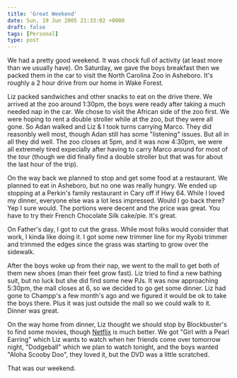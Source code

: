```yaml
---
title: 'Great Weekend'
date: Sun, 19 Jun 2005 21:33:02 +0000
draft: false
tags: [Personal]
type: post
---
```


We had a pretty good weekend. It was chock full of activity (at least more than we usually have). On Saturday, we gave the boys breakfast then we packed them in the car to visit the North Carolina Zoo in Asheboro. It's roughly a 2 hour drive from our home in Wake Forest.

Liz packed sandwiches and other snacks to eat on the drive there. We arrived at the zoo around 1:30pm, the boys were ready after taking a much needed nap in the car. We chose to visit the African side of the zoo first. We were hoping to rent a double stroller while at the zoo, but they were all gone. So Adan walked and Liz & I took turns carrying Marco. They did reasonbly well most, though Adan still has some "listening" issues. But all in all they did well. The zoo closes at 5pm, and it was now 4:30pm, we were all extremely tired expecially after having to carry Marco around for most of the tour (though we did finally find a double stroller but that was for about the last hour of the trip).

On the way back we planned to stop and get some food at a restaurant. We planned to eat in Asheboro, but no one was really hungry. We ended up stopping at a Perkin's family restaurant in Cary off if Hwy 64. While I loved my dinner, everyone else was a lot less impressed. Would I go back there? Yep I sure would. The portions were decent and the price was great. You have to try their French Chocolate Silk cake/pie. It's great.

On Father's day, I got to cut the grass. While most folks would consider that work, I kinda like doing it. I got some new trimmer line for my Ryobi trimmer and trimmed the edges since the grass was starting to grow over the sidewalk.

After the boys woke up from their nap, we went to the mall to get both of them new shoes (man their feet grow fast). Liz tried to find a new bathing suit, but no luck but she did find some new PJs. It was now approaching 5:30pm, the mall closes at 6, so we decided to go get some dinner. Liz had gone to Champp's a few month's ago and we figured it would be ok to take the boys there. Plus it was just outside the mall so we could walk to it. Dinner was great.

On the way home from dinner, Liz thought we should stop by Blockbuster's to find some movies, though [Netflix](http://www.netflix.com) is much better. We got "Girl with a Pearl Earring" which Liz wants to watch when her friends come over tomorrow night, "Dodgeball" which we plan to watch tonight, and the boys wanted "Aloha Scooby Doo", they loved it, but the DVD was a little scratched.

That was our weekend.